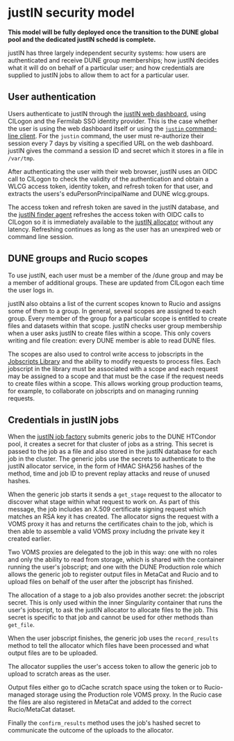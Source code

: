 # justIN security model

**This model will be fully deployed once the transition to the DUNE global
pool and the dedicated justIN schedd is complete.**

justIN has three largely independent security systems: how users are
authenticated and receive DUNE group memberships; how justIN decides what it
will do on behalf of a particular user; and how credentials are supplied to
justIN jobs to allow them to act for a particular user.

## User authentication

Users authenticate to justIN through the 
[justIN web dashboard](dashboard.md), using CILogon
and the Fermilab SSO identity provider. This is the case whether the user
is using the web dashboard itself or using the 
[`justin` command-line client](justin_command.md).
For the `justin` command, the user must re-authorize their session every
7 days by visiting a specified URL on the web dashboard. justIN gives the
command a session ID and secret which it stores in a file in `/var/tmp`.

After authenticating the user with their web browser, justIN uses an OIDC
call to CILogon to check the validity of the authentication and obtain a WLCG
access token, identity token, and refresh token for that user, and extracts
the users's eduPersonPrincipalName and DUNE wlcg.groups. 

The access token and refresh token are saved in the justIN database, and the
[justIN finder agent](agents.finder.md) refreshes the access token with
OIDC calls to CILogon so it is immediately available to the 
[justIN allocator](services.allocator.md) without any latency.
Refreshing continues as long as the user has an unexpired web or
command line session.

## DUNE groups and Rucio scopes

To use justIN, each user must be a member of the /dune group and may be a
member of additional groups. These are updated from CILogon each time the 
user logs in. 

justIN also obtains a list of the current scopes known to Rucio and 
assigns some of them to a group. In general, seveal scopes are assigned to
each group. Every member of the group for a particular scope is entitled to 
create files and datasets within that scope. justIN checks user group 
membership when a user asks justIN to create files within a scope. This only
covers writing and file creation: every DUNE member is able to read DUNE
files.

The scopes are also used to control write access to jobscripts in the 
[Jobscripts Library](jobscripts_library.md) and the ability to modify 
requests to process files. Each 
jobscript in the library must be associated with a scope and each request
may be assigned to a scope and that must be the case if the request needs
to create files within a scope. This allows working group production teams,
for example, to collaborate on jobscripts and on managing running requests.

## Credentials in justIN jobs

When the [justIN job factory](agents.job_factory.md) submits generic jobs to 
the DUNE HTCondor pool, 
it creates a secret for that cluster of jobs as a string. This secret
is passed to the job as a file and also stored in the justIN database for 
each job in the cluster. The generic jobs use the secrets to authenticate
to the justIN allocator service, in the form of HMAC SHA256 hashes of the
method, time and job ID to prevent replay attacks and reuse of unused hashes.

When the generic job starts it sends a `get_stage` request to the allocator 
to discover what stage within what request to work on. As part of this
message, the job includes an X.509 certificate signing request which matches
an RSA key it has created. The allocator signs the request with a VOMS proxy
it has and returns the certificates chain to the job, which is then able to 
assemble a valid VOMS proxy includng the private key it created earlier.

Two VOMS proxies are delegated to the job in this way: one with no roles and
only the ability to read from storage, which is shared with the container
running the user's jobscript; and one with the DUNE Production role
which allows the generic job to register output files in MetaCat and Rucio 
and to upload files on behalf of the user after the
jobscript has finished.

The allocation of a stage to a job also provides another secret: the
jobscript secret. This is only used within the inner Singularity container 
that runs the user's jobscript, to ask the justIN allocator to allocate files 
to the job. This secret is specific to that job and cannot be used
for other methods than `get_file`.

When the user jobscript finishes, the generic job uses the `record_results` 
method to tell the allocator which files have been processed and what output
files are to be uploaded. 

The allocator supplies the user's access token 
to allow the generic job to upload to scratch areas as the user.

Output files either go to dCache scratch space using the token or to
Rucio-managed storage using the Production role VOMS proxy. In the Rucio
case the files are also registered in MetaCat and added to the correct 
Rucio/MetaCat dataset. 

Finally the `confirm_results` method uses the job's hashed
secret to communicate the outcome of the uploads to the allocator. 
